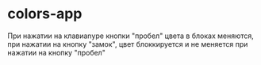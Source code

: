 # colors-app

При нажатии на клавиаnуре кнопки "пробел" цвета в блоках меняются, при нажатии на кнопку "замок", цвет блоккируется и не меняется при нажатии на кнопку "пробел"
